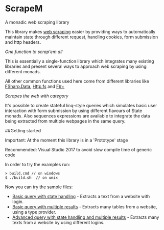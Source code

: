 # ScrapeM
A monadic web scraping library

This library makes [web scraping](https://en.wikipedia.org/wiki/Web_scraping) easier by providing ways to automatically maintain state through different request, handling cookies, form submission and http headers.

*One function to scrap'em all*

This is essentially a single-function library which integrates many existing libraries and present several ways to approach web scraping by using different monads.

All other common functions used here come from different libraries like [FSharp.Data](http://fsharp.github.io/FSharp.Data/), [Http.fs](https://github.com/haf/Http.fs) and [F#+](https://github.com/gusty/FSharpPlus)

*Scrapes the web with category*

It's possible to create stateful linq-style queries which simulates basic user interaction with form submission by using different flavours of State monads. Also sequences expressions are available to integrate the data being extracted from multiple webpages in the same query.

##Getting started

Important: At the moment this library is in a 'Prototype' stage

Recommended: Visual Studio 2017 to avoid slow compile time of generic code

In order to try the examples run:

    > build.cmd // on windows    
    $ ./build.sh  // on unix
    
Now you can try the sample files:


* [Basic query with state handling](Sample-State-1.fsx) - Extracts a text from a website with login.
* [Basic query with multiple results](Sample-Seq-1.fsx) - Extracts many tables from a website, using a type provider.
* [Advanced query with state handling and multiple results](Sample-StateT-Seq-1.fsx) - Extracts many texts from a website by using different logins.
